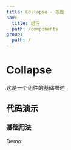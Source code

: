 ```yaml
---
title: Collapse - 视图
nav:
  title: 组件
  path: /components
group:
  path: /
---
```


# Collapse

这是一个组件的基础描述

## 代码演示

### 基础用法

Demo:

<code src="./demos/index.tsx"  background="#f0f2f5" />

